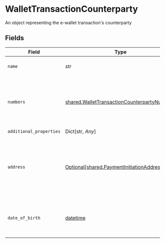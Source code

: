 # WalletTransactionCounterparty

An object representing the e-wallet transaction's counterparty


## Fields

| Field                                                                                                          | Type                                                                                                           | Required                                                                                                       | Description                                                                                                    |
| -------------------------------------------------------------------------------------------------------------- | -------------------------------------------------------------------------------------------------------------- | -------------------------------------------------------------------------------------------------------------- | -------------------------------------------------------------------------------------------------------------- |
| `name`                                                                                                         | *str*                                                                                                          | :heavy_check_mark:                                                                                             | The name of the counterparty                                                                                   |
| `numbers`                                                                                                      | [shared.WalletTransactionCounterpartyNumbers](../../models/shared/wallettransactioncounterpartynumbers.md)     | :heavy_check_mark:                                                                                             | The counterparty's bank account numbers. Exactly one of IBAN or BACS data is required.                         |
| `additional_properties`                                                                                        | Dict[str, *Any*]                                                                                               | :heavy_minus_sign:                                                                                             | N/A                                                                                                            |
| `address`                                                                                                      | [Optional[shared.PaymentInitiationAddress]](../../models/shared/paymentinitiationaddress.md)                   | :heavy_minus_sign:                                                                                             | The optional address of the payment recipient's bank account. Required by most institutions outside of the UK. |
| `date_of_birth`                                                                                                | [datetime](https://docs.python.org/3/library/datetime.html#datetime-objects)                                   | :heavy_minus_sign:                                                                                             | The counterparty's birthdate, in [ISO 8601](https://wikipedia.org/wiki/ISO_8601) (YYYY-MM-DD) format.          |